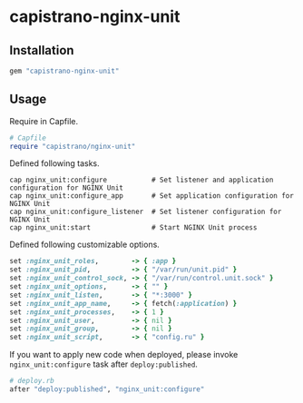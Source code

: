 # capistrano-nginx-unit

## Installation

```rb
gem "capistrano-nginx-unit"
```

## Usage

Require in Capfile.

```rb
# Capfile
require "capistrano/nginx-unit"
```

Defined following tasks.

```
cap nginx_unit:configure           # Set listener and application configuration for NGINX Unit
cap nginx_unit:configure_app       # Set application configuration for NGINX Unit
cap nginx_unit:configure_listener  # Set listener configuration for NGINX Unit
cap nginx_unit:start               # Start NGINX Unit process
```

Defined following customizable options.

```rb
set :nginx_unit_roles,        -> { :app }
set :nginx_unit_pid,          -> { "/var/run/unit.pid" }
set :nginx_unit_control_sock, -> { "/var/run/control.unit.sock" }
set :nginx_unit_options,      -> { "" }
set :nginx_unit_listen,       -> { "*:3000" }
set :nginx_unit_app_name,     -> { fetch(:application) }
set :nginx_unit_processes,    -> { 1 }
set :nginx_unit_user,         -> { nil }
set :nginx_unit_group,        -> { nil }
set :nginx_unit_script,       -> { "config.ru" }
```

If you want to apply new code when deployed, please invoke `nginx_unit:configure` task after `deploy:published`.

```rb
# deploy.rb
after "deploy:published", "nginx_unit:configure"
```
